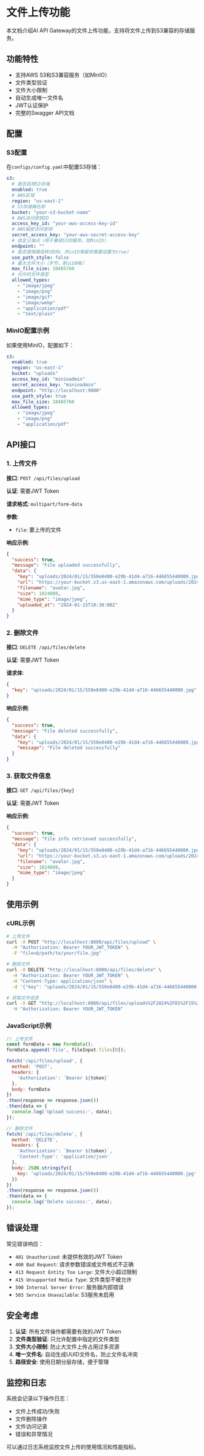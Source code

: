 # 文件上传功能

本文档介绍AI API Gateway的文件上传功能，支持将文件上传到S3兼容的存储服务。

## 功能特性

- 支持AWS S3和S3兼容服务（如MinIO）
- 文件类型验证
- 文件大小限制
- 自动生成唯一文件名
- JWT认证保护
- 完整的Swagger API文档

## 配置

### S3配置

在`configs/config.yaml`中配置S3存储：

```yaml
s3:
  # 是否启用S3存储
  enabled: true
  # AWS区域
  region: "us-east-1"
  # S3存储桶名称
  bucket: "your-s3-bucket-name"
  # AWS访问密钥ID
  access_key_id: "your-aws-access-key-id"
  # AWS秘密访问密钥
  secret_access_key: "your-aws-secret-access-key"
  # 自定义端点（用于兼容S3的服务，如MinIO）
  endpoint: ""
  # 是否使用路径样式URL（MinIO等服务需要设置为true）
  use_path_style: false
  # 最大文件大小（字节，默认10MB）
  max_file_size: 10485760
  # 允许的文件类型
  allowed_types:
    - "image/jpeg"
    - "image/png"
    - "image/gif"
    - "image/webp"
    - "application/pdf"
    - "text/plain"
```

### MinIO配置示例

如果使用MinIO，配置如下：

```yaml
s3:
  enabled: true
  region: "us-east-1"
  bucket: "uploads"
  access_key_id: "minioadmin"
  secret_access_key: "minioadmin"
  endpoint: "http://localhost:9000"
  use_path_style: true
  max_file_size: 10485760
  allowed_types:
    - "image/jpeg"
    - "image/png"
    - "application/pdf"
```

## API接口

### 1. 上传文件

**接口**: `POST /api/files/upload`

**认证**: 需要JWT Token

**请求格式**: `multipart/form-data`

**参数**:
- `file`: 要上传的文件

**响应示例**:
```json
{
  "success": true,
  "message": "File uploaded successfully",
  "data": {
    "key": "uploads/2024/01/15/550e8400-e29b-41d4-a716-446655440000.jpg",
    "url": "https://your-bucket.s3.us-east-1.amazonaws.com/uploads/2024/01/15/550e8400-e29b-41d4-a716-446655440000.jpg",
    "filename": "avatar.jpg",
    "size": 1024000,
    "mime_type": "image/jpeg",
    "uploaded_at": "2024-01-15T10:30:00Z"
  }
}
```

### 2. 删除文件

**接口**: `DELETE /api/files/delete`

**认证**: 需要JWT Token

**请求体**:
```json
{
  "key": "uploads/2024/01/15/550e8400-e29b-41d4-a716-446655440000.jpg"
}
```

**响应示例**:
```json
{
  "success": true,
  "message": "File deleted successfully",
  "data": {
    "key": "uploads/2024/01/15/550e8400-e29b-41d4-a716-446655440000.jpg",
    "message": "File deleted successfully"
  }
}
```

### 3. 获取文件信息

**接口**: `GET /api/files/{key}`

**认证**: 需要JWT Token

**响应示例**:
```json
{
  "success": true,
  "message": "File info retrieved successfully",
  "data": {
    "key": "uploads/2024/01/15/550e8400-e29b-41d4-a716-446655440000.jpg",
    "url": "https://your-bucket.s3.us-east-1.amazonaws.com/uploads/2024/01/15/550e8400-e29b-41d4-a716-446655440000.jpg",
    "filename": "avatar.jpg",
    "size": 1024000,
    "mime_type": "image/jpeg"
  }
}
```

## 使用示例

### cURL示例

```bash
# 上传文件
curl -X POST "http://localhost:8080/api/files/upload" \
  -H "Authorization: Bearer YOUR_JWT_TOKEN" \
  -F "file=@/path/to/your/file.jpg"

# 删除文件
curl -X DELETE "http://localhost:8080/api/files/delete" \
  -H "Authorization: Bearer YOUR_JWT_TOKEN" \
  -H "Content-Type: application/json" \
  -d '{"key": "uploads/2024/01/15/550e8400-e29b-41d4-a716-446655440000.jpg"}'

# 获取文件信息
curl -X GET "http://localhost:8080/api/files/uploads%2F2024%2F01%2F15%2F550e8400-e29b-41d4-a716-446655440000.jpg" \
  -H "Authorization: Bearer YOUR_JWT_TOKEN"
```

### JavaScript示例

```javascript
// 上传文件
const formData = new FormData();
formData.append('file', fileInput.files[0]);

fetch('/api/files/upload', {
  method: 'POST',
  headers: {
    'Authorization': `Bearer ${token}`
  },
  body: formData
})
.then(response => response.json())
.then(data => {
  console.log('Upload success:', data);
});

// 删除文件
fetch('/api/files/delete', {
  method: 'DELETE',
  headers: {
    'Authorization': `Bearer ${token}`,
    'Content-Type': 'application/json'
  },
  body: JSON.stringify({
    key: 'uploads/2024/01/15/550e8400-e29b-41d4-a716-446655440000.jpg'
  })
})
.then(response => response.json())
.then(data => {
  console.log('Delete success:', data);
});
```

## 错误处理

常见错误响应：

- `401 Unauthorized`: 未提供有效的JWT Token
- `400 Bad Request`: 请求参数错误或文件格式不正确
- `413 Request Entity Too Large`: 文件大小超过限制
- `415 Unsupported Media Type`: 文件类型不被允许
- `500 Internal Server Error`: 服务器内部错误
- `503 Service Unavailable`: S3服务未启用

## 安全考虑

1. **认证**: 所有文件操作都需要有效的JWT Token
2. **文件类型验证**: 只允许配置中指定的文件类型
3. **文件大小限制**: 防止大文件上传占用过多资源
4. **唯一文件名**: 自动生成UUID文件名，防止文件名冲突
5. **路径安全**: 使用日期分层存储，便于管理

## 监控和日志

系统会记录以下操作日志：
- 文件上传成功/失败
- 文件删除操作
- 文件访问记录
- 错误和异常情况

可以通过日志系统监控文件上传的使用情况和性能指标。
